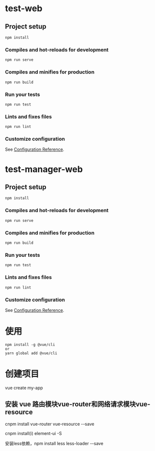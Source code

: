 # test-web

## Project setup
```
npm install
```

### Compiles and hot-reloads for development
```
npm run serve
```

### Compiles and minifies for production
```
npm run build
```

### Run your tests
```
npm run test
```

### Lints and fixes files
```
npm run lint
```

### Customize configuration
See [Configuration Reference](https://cli.vuejs.org/config/).

# test-manager-web

## Project setup
```
npm install
```

### Compiles and hot-reloads for development
```
npm run serve
```

### Compiles and minifies for production
```
npm run build
```

### Run your tests
```
npm run test
```

### Lints and fixes files
```
npm run lint
```

### Customize configuration
See [Configuration Reference](https://cli.vuejs.org/config/).

# 使用
```shell
npm install -g @vue/cli
or
yarn global add @vue/cli
```
# 创建项目
vue create my-app

## 安装 vue 路由模块vue-router和网络请求模块vue-resource
cnpm install vue-router vue-resource --save

cnpm install(i) element-ui -S

安装less依赖，npm install less less-loader --save

